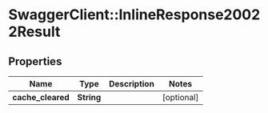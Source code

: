 # SwaggerClient::InlineResponse20022Result

## Properties
Name | Type | Description | Notes
------------ | ------------- | ------------- | -------------
**cache_cleared** | **String** |  | [optional] 


